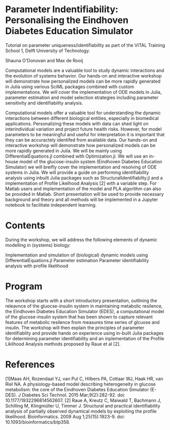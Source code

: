 # Parameter Indentifiability: Personalising the Eindhoven Diabetes Education Simulator
Tutorial on parameter uniqueness/identifiability as part of the VITAL Training School 1, Delft University of Technology. 


Shauna O'Donovan and Max de Rooij

Computational models are a valuable tool to study dynamic interactions and the evolution of systems behavior. Our hands-on and interactive workshop will demonstrate how personalized models can be more rapidly generated in Julia using various SciML packages combined with custom implementations. We will cover the implementation of ODE models in Julia, parameter estimation and model selection strategies including parameter sensitivity and identifiability analysis.

Computational models offer a valuable tool for understanding the dynamic interactions between different biological entities, especially in biomedical applications. Personalizing these models with data can shed light on interindividual variation and project future health risks. However, for model parameters to be meaningful and useful for interpretation it is important that they can be accuractely identifed from available data. Our hands-on and interactive workshop will demonstrate how personalized models can be more rapidly generated in Julia. We will be mainly using DifferentialEquations.jl combined with Optimization.jl. We will use an in-house model of the glucose-insulin system (Eindhoven Diabetes Education Simulator) we will breifly cover the implementation and resolving of ODE systems in Julia. We will provide a guide on performing identifiability analysis using inbuilt Julia packages such as StructuralIdentifiabilty.jl and a implementation of Profile Likelhood Analysis [2] with a variable step. For Matlab users and implementation of the model and PLA algorithm can also be provided in Matlab. Short presentation will be used to provide necessary background and theory and all methods will be implemented in a Jupyter notebook to facilitate independent learning.

# Contents
During the workshop, we will address the following elements of dynamic modelling in (systems) biology:

Implementation and simulation of (biological) dynamic models using DifferentialEquations.jl
Parameter estimation
Parameter identifiability analysis with profile likelihood

# Program
The workshop starts with a short introductory presentation, outlining the releavnce of the gluocse-insulin system in maintaining metabolic resilence, the Eindhoven Diabetes Education Simulator (EDES), a computational model of the glucose-insulin system that has been shown to capture relevant features of metabolic resilence from measures time series of glcuose and insulin. The workshop will then explain the principles of parameter identifiablity and provide hands on experience using in-built Julia packages for determining parameter identifiability and an inplementation of the Profile Liklihood Analysis methods proposed by Raue et al [2].
# References 
[1]Maas AH, Rozendaal YJ, van Pul C, Hilbers PA, Cottaar WJ, Haak HR, van Riel NA. A physiology-based model describing heterogeneity in glucose metabolism: the core of the Eindhoven Diabetes Education Simulator (E-DES). J Diabetes Sci Technol. 2015 Mar;9(2):282-92. doi: 10.1177/1932296814562607. 
[2] Raue A, Kreutz C, Maiwald T, Bachmann J, Schilling M, Klingmüller U, Timmer J. Structural and practical identifiability analysis of partially observed dynamical models by exploiting the profile likelihood. Bioinformatics. 2009 Aug 1;25(15):1923-9. doi: 10.1093/bioinformatics/btp358. 
